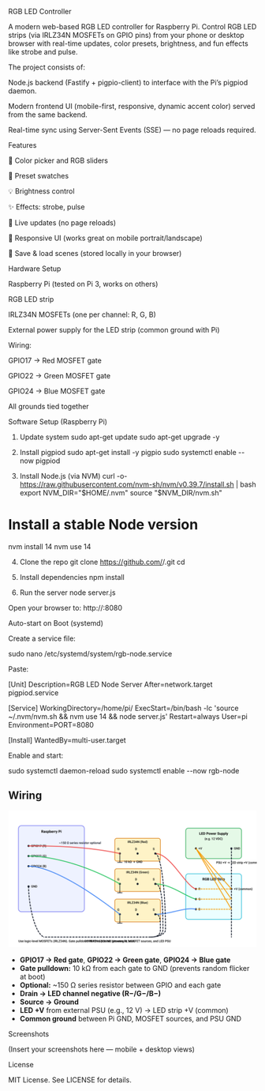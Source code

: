 RGB LED Controller

A modern web-based RGB LED controller for Raspberry Pi.
Control RGB LED strips (via IRLZ34N MOSFETs on GPIO pins) from your phone or desktop browser with real-time updates, color presets, brightness, and fun effects like strobe and pulse.

The project consists of:

Node.js backend (Fastify + pigpio-client) to interface with the Pi’s pigpiod daemon.

Modern frontend UI (mobile-first, responsive, dynamic accent color) served from the same backend.

Real-time sync using Server-Sent Events (SSE) — no page reloads required.

Features

🎨 Color picker and RGB sliders

🌈 Preset swatches

💡 Brightness control

✨ Effects: strobe, pulse

🔄 Live updates (no page reloads)

📱 Responsive UI (works great on mobile portrait/landscape)

💾 Save & load scenes (stored locally in your browser)

Hardware Setup

Raspberry Pi (tested on Pi 3, works on others)

RGB LED strip

IRLZ34N MOSFETs (one per channel: R, G, B)

External power supply for the LED strip (common ground with Pi)

Wiring:

GPIO17 → Red MOSFET gate

GPIO22 → Green MOSFET gate

GPIO24 → Blue MOSFET gate

All grounds tied together

Software Setup (Raspberry Pi)
1. Update system
sudo apt-get update
sudo apt-get upgrade -y

2. Install pigpiod
sudo apt-get install -y pigpio
sudo systemctl enable --now pigpiod

3. Install Node.js (via NVM)
curl -o- https://raw.githubusercontent.com/nvm-sh/nvm/v0.39.7/install.sh | bash
export NVM_DIR="$HOME/.nvm"
source "$NVM_DIR/nvm.sh"

# Install a stable Node version
nvm install 14
nvm use 14

4. Clone the repo
git clone https://github.com/<your-username>/<repo-name>.git
cd <repo-name>

5. Install dependencies
npm install

6. Run the server
node server.js


Open your browser to:
http://<raspberry-pi-ip>:8080

Auto-start on Boot (systemd)

Create a service file:

sudo nano /etc/systemd/system/rgb-node.service


Paste:

[Unit]
Description=RGB LED Node Server
After=network.target pigpiod.service

[Service]
WorkingDirectory=/home/pi/<repo-name>
ExecStart=/bin/bash -lc 'source ~/.nvm/nvm.sh && nvm use 14 && node server.js'
Restart=always
User=pi
Environment=PORT=8080

[Install]
WantedBy=multi-user.target


Enable and start:

sudo systemctl daemon-reload
sudo systemctl enable --now rgb-node

## Wiring

![Wiring diagram](docs/wiring.svg)

- **GPIO17 → Red gate**, **GPIO22 → Green gate**, **GPIO24 → Blue gate**  
- **Gate pulldown:** 10 kΩ from each gate to GND (prevents random flicker at boot)  
- **Optional:** ~150 Ω series resistor between GPIO and each gate  
- **Drain → LED channel negative (R−/G−/B−)**  
- **Source → Ground**  
- **LED +V** from external PSU (e.g., 12 V) → LED strip +V (common)  
- **Common ground** between Pi GND, MOSFET sources, and PSU GND


Screenshots

(Insert your screenshots here — mobile + desktop views)

License

MIT License. See LICENSE
 for details.
